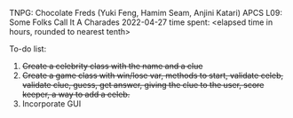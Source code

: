 TNPG: Chocolate Freds (Yuki Feng, Hamim Seam, Anjini Katari)
APCS
L09: Some Folks Call It A Charades
2022-04-27
time spent: <elapsed time in hours, rounded to nearest tenth>

To-do list:
1. ~~Create a celebrity class with the name and a clue~~
2. ~~Create a game class with win/lose var, methods to start, validate celeb,
   validate clue, guess, get answer, giving the clue to the user, score keeper,
   a way to add a celeb.~~
3. Incorporate GUI
